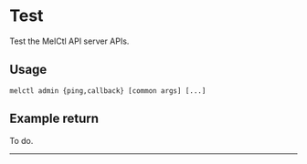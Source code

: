 # Test

Test the MelCtl API server APIs.

## Usage

```shell
melctl admin {ping,callback} [common args] [...]
```

## Example return

To do.

---
